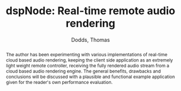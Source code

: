 --- 
title: "dspNode: Real-time remote audio rendering" 
abstract: "The author has been experimenting with various implementations of real-time cloud based audio rendering, keeping the client side application as an extremely light weight remote controller, receiving the fully rendered audio stream from a cloud based audio rendering engine. The general benefits, drawbacks and conclusions will be discussed with a plausible and functional example application given for the reader's own performance evaluation." 
address: "Berlin, Germany" 
author: "Dodds, Thomas"
webAuthor: "Thomas Dodds" 
booktitle: "Proceedings of the International Web Audio Conference" 
editor: "Monschke, Jan and Guttandin, Christoph and Schnell, Norbert and Jenkinson, Thomas and Schaedler, Jack" 
month: "September"
pages: "" 
publisher: "TU Berlin" 
series: "WAC '18"
track: "Paper"  
year: "2018" 
id: "2018_11" 
tags: year2018
media: https://www.youtube.com/watch?v=UafQ9Te92p4 
pdflink: /_data/papers/pdf/2018/2018_11.pdf
ISSN: 2663-5844
---